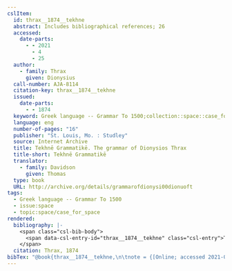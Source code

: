```yaml
---
cslItem:
  id: thrax__1874__tekhne
  abstract: Includes bibliographical references; 26
  accessed:
    date-parts:
      - - 2021
        - 4
        - 25
  author:
    - family: Thrax
      given: Dionysius
  call-number: AJA-8114
  citation-key: thrax__1874__tekhne
  issued:
    date-parts:
      - - 1874
  keyword: Greek language -- Grammar To 1500;collection::space::case_for_space
  language: eng
  number-of-pages: "16"
  publisher: "St. Louis, Mo. : Studley"
  source: Internet Archive
  title: Tekhnē Grammatikē. The grammar of Dionysios Thrax
  title-short: Tekhnē Grammatikē
  translator:
    - family: Davidson
      given: Thomas
  type: book
  URL: http://archive.org/details/grammarofdionysi00dionuoft
tags:
  - Greek language -- Grammar To 1500
  - issue:space
  - topic:space/case_for_space
rendered:
  bibliography: |-
    <span class="csl-bib-body">
      <span data-csl-entry-id="thrax__1874__tekhne" class="csl-entry">Thrax, D. 1874. <i>Tekhnē Grammatikē. The grammar of Dionysios Thrax</i> (T. Davidson, Trans.). St. Louis, Mo. : Studley. <a href='http://archive.org/details/grammarofdionysi00dionuoft'>http://archive.org/details/grammarofdionysi00dionuoft</a></span>
    </span>
  citation: Thrax, 1874
bibTex: "@book{thrax__1874__tekhne,\n\tnote = {[Online; accessed 2021-04-25]},\n\tauthor = {Thrax, Dionysius},\n\tyear = {1874},\n\tpublisher = {St. Louis, Mo. : Studley},\n\ttitle = {Tekhn{\\= e} {Grammatik}{\\= e}. {The} grammar of {Dionysios} {Thrax}},\n}\n\n"
---
```

